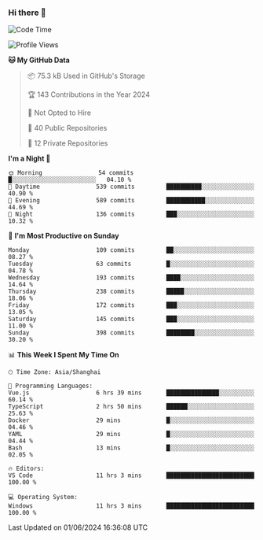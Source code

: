 ### Hi there 👋

<!--
**robinWongM/robinWongM** is a ✨ _special_ ✨ repository because its `README.md` (this file) appears on your GitHub profile.

Here are some ideas to get you started:

- 🔭 I’m currently working on ...
- 🌱 I’m currently learning ...
- 👯 I’m looking to collaborate on ...
- 🤔 I’m looking for help with ...
- 💬 Ask me about ...
- 📫 How to reach me: ...
- 😄 Pronouns: ...
- ⚡ Fun fact: ...
-->

<!--START_SECTION:waka-->
![Code Time](http://img.shields.io/badge/Code%20Time-232%20hrs%204%20mins-blue)

![Profile Views](http://img.shields.io/badge/Profile%20Views-0-blue)

**🐱 My GitHub Data** 

> 📦 75.3 kB Used in GitHub's Storage 
 > 
> 🏆 143 Contributions in the Year 2024
 > 
> 🚫 Not Opted to Hire
 > 
> 📜 40 Public Repositories 
 > 
> 🔑 12 Private Repositories 
 > 
**I'm a Night 🦉** 

```text
🌞 Morning                54 commits          █░░░░░░░░░░░░░░░░░░░░░░░░   04.10 % 
🌆 Daytime                539 commits         ██████████░░░░░░░░░░░░░░░   40.90 % 
🌃 Evening                589 commits         ███████████░░░░░░░░░░░░░░   44.69 % 
🌙 Night                  136 commits         ███░░░░░░░░░░░░░░░░░░░░░░   10.32 % 
```
📅 **I'm Most Productive on Sunday** 

```text
Monday                   109 commits         ██░░░░░░░░░░░░░░░░░░░░░░░   08.27 % 
Tuesday                  63 commits          █░░░░░░░░░░░░░░░░░░░░░░░░   04.78 % 
Wednesday                193 commits         ████░░░░░░░░░░░░░░░░░░░░░   14.64 % 
Thursday                 238 commits         █████░░░░░░░░░░░░░░░░░░░░   18.06 % 
Friday                   172 commits         ███░░░░░░░░░░░░░░░░░░░░░░   13.05 % 
Saturday                 145 commits         ███░░░░░░░░░░░░░░░░░░░░░░   11.00 % 
Sunday                   398 commits         ████████░░░░░░░░░░░░░░░░░   30.20 % 
```


📊 **This Week I Spent My Time On** 

```text
🕑︎ Time Zone: Asia/Shanghai

💬 Programming Languages: 
Vue.js                   6 hrs 39 mins       ███████████████░░░░░░░░░░   60.14 % 
TypeScript               2 hrs 50 mins       ██████░░░░░░░░░░░░░░░░░░░   25.63 % 
Docker                   29 mins             █░░░░░░░░░░░░░░░░░░░░░░░░   04.46 % 
YAML                     29 mins             █░░░░░░░░░░░░░░░░░░░░░░░░   04.44 % 
Bash                     13 mins             █░░░░░░░░░░░░░░░░░░░░░░░░   02.05 % 

🔥 Editors: 
VS Code                  11 hrs 3 mins       █████████████████████████   100.00 % 

💻 Operating System: 
Windows                  11 hrs 3 mins       █████████████████████████   100.00 % 
```


 Last Updated on 01/06/2024 16:36:08 UTC
<!--END_SECTION:waka-->
